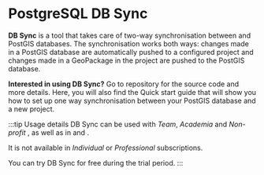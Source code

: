 # PostgreSQL DB Sync

**DB Sync** is a tool that takes care of two-way synchronisation between <MainPlatformNameLink /> and PostGIS databases. The synchronisation works both ways: changes made in a PostGIS database are automatically pushed to a configured <MainPlatformName /> project and changes made in a GeoPackage in the <MainPlatformName /> project are pushed to the PostGIS database.

<YouTube id="4mWcaKs9jkw" />

**Interested in using DB Sync?** Go to <GitHubRepo id="MerginMaps/db-sync" /> repository for the source code and more details. Here, you will also find the Quick start guide that will show you how to set up one way synchronisation between your PostGIS database and a new <MainPlatformName /> project.

:::tip Usage details
DB Sync can be used with *Team*, *Academia* and *Non-profit* <MainDomainNameLink id="pricing" desc="subscription plans"/>, as well as in [<CommunityPlatformName />](./mergince/) and [<EnterprisePlatformName />](./merginmaps-ee/).

It is not available in *Individual* or *Professional* subscriptions.

You can try DB Sync for free during the trial period.
:::
